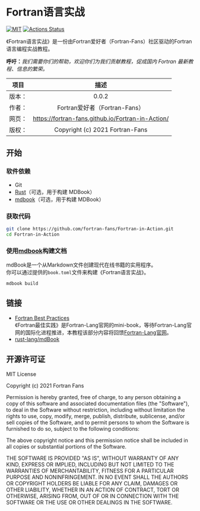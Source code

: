 # Fortran语言实战

[![MIT](https://img.shields.io/github/license/fortran-fans/Fortran-in-Action?color=pink)](LICENSE)
[![Actions Status](https://github.com/fortran-fans/Fortran-in-Action/workflows/mdbook/badge.svg)](https://github.com/fortran-fans/Fortran-in-Action/actions)

《Fortran语言实战》是一份由Fortran爱好者（Fortran-Fans）社区驱动的Fortran语言编程实战教程。

**呼吁：**_我们需要你们的帮助，欢迎你们为我们贡献教程，促成国内 Fortran 最新教程、信息的繁荣。_

|项目|描述|
|:-:|:-:|
|版本：|0.0.2|
|作者：|Fortran爱好者（Fortran-Fans）|
|网页：|https://fortran-fans.github.io/Fortran-in-Action/|
|版权：|Copyright (c) 2021 Fortran-Fans|

## 开始

### 软件依赖

- Git
- [Rust](https://www.rust-lang.org/zh-CN/)（可选，用于构建 MDBook）
- [mdbook](https://github.com/rust-lang/mdBook)（可选，用于构建 MDBook）

### 获取代码

```sh
git clone https://github.com/fortran-fans/Fortran-in-Action.git
cd Fortran-in-Action
```

### 使用[mdbook](https://github.com/rust-lang/mdBook)构建文档

mdBook是一个从Markdown文件创建现代在线书籍的实用程序。<br>
你可以通过提供的`book.toml`文件来构建《Fortran语言实战》。

```
mdbook build
```

## 链接

- [Fortran Best Practices](https://fortran-lang.org/learn/best_practices)<br>
  《Fortran最佳实践》是Fortran-Lang官网的mini-book，等待Fortran-Lang官网的国际化进程推进，本教程该部分内容将回馈[Fortran-Lang官网](https://github.com/fortran-lang/fortran-lang.org)。
- [rust-lang/mdBook](https://github.com/rust-lang/mdBook)

## 开源许可证

MIT License

Copyright (c) 2021 Fortran Fans

Permission is hereby granted, free of charge, to any person obtaining a copy
of this software and associated documentation files (the "Software"), to deal
in the Software without restriction, including without limitation the rights
to use, copy, modify, merge, publish, distribute, sublicense, and/or sell
copies of the Software, and to permit persons to whom the Software is
furnished to do so, subject to the following conditions:

The above copyright notice and this permission notice shall be included in all
copies or substantial portions of the Software.

THE SOFTWARE IS PROVIDED "AS IS", WITHOUT WARRANTY OF ANY KIND, EXPRESS OR
IMPLIED, INCLUDING BUT NOT LIMITED TO THE WARRANTIES OF MERCHANTABILITY,
FITNESS FOR A PARTICULAR PURPOSE AND NONINFRINGEMENT. IN NO EVENT SHALL THE
AUTHORS OR COPYRIGHT HOLDERS BE LIABLE FOR ANY CLAIM, DAMAGES OR OTHER
LIABILITY, WHETHER IN AN ACTION OF CONTRACT, TORT OR OTHERWISE, ARISING FROM,
OUT OF OR IN CONNECTION WITH THE SOFTWARE OR THE USE OR OTHER DEALINGS IN THE
SOFTWARE.
